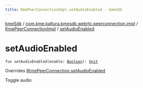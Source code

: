 ```yaml
---
title: KmePeerConnectionImpl.setAudioEnabled - kmeSdk
---
```


[kmeSdk](../../index.html) / [com.kme.kaltura.kmesdk.webrtc.peerconnection.impl](../index.html) / [KmePeerConnectionImpl](index.html) / [setAudioEnabled](./set-audio-enabled.html)

# setAudioEnabled

`fun setAudioEnabled(enable: `[`Boolean`](https://kotlinlang.org/api/latest/jvm/stdlib/kotlin/-boolean/index.html)`): `[`Unit`](https://kotlinlang.org/api/latest/jvm/stdlib/kotlin/-unit/index.html)

Overrides [IKmePeerConnection.setAudioEnabled](../../com.kme.kaltura.kmesdk.webrtc.peerconnection/-i-kme-peer-connection/set-audio-enabled.html)

Toggle audio


